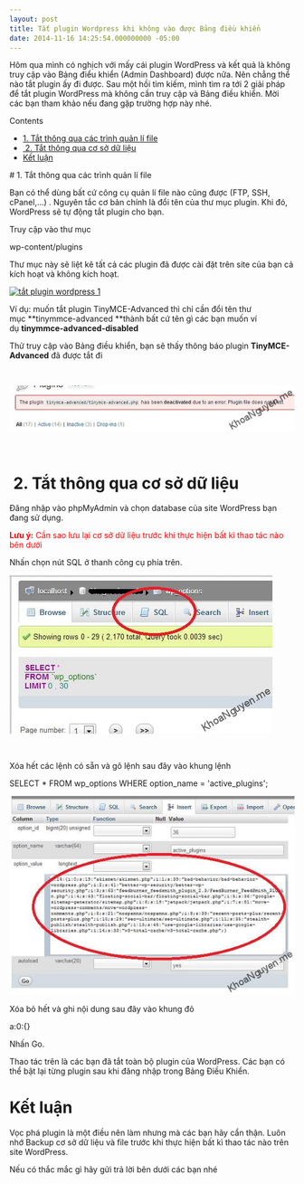```yaml
---
layout: post
title: Tắt plugin Wordpress khi không vào được Bảng điều khiển
date: 2014-11-16 14:25:54.000000000 -05:00
---
```


Hôm qua mình có nghịch với mấy cái plugin WordPress và kết quả là không truy cập vào Bảng điểu khiển (Admin Dashboard) được nữa. Nên chẳng thể nào tắt plugin ấy đi được. Sau một hồi tìm kiếm, mình tìm ra tới 2 giải pháp để tắt plugin WordPress mà không cần truy cập và Bảng điều khiển. Mời các bạn tham khảo nếu đang gặp trường hợp này nhé.

<div class="toc_wrap_right toc_transparent no_bullets" id="toc_container">Contents

- [1. Tắt thông qua các trình quản lí file](#1_Tt_thng_qua_cc_trnh_qun_l_file)
- [ 2. Tắt thông qua cơ sở dữ liệu](#2_Tt_thng_qua_c_s_d_liu)
- [Kết luận](#Kt_lun)

</div>
# <span id="1_Tt_thng_qua_cc_trnh_qun_l_file">1. Tắt thông qua các trình quản lí file</span>

Bạn có thể dùng bất cứ công cụ quản lí file nào cũng được (FTP, SSH, cPanel,…) . Nguyên tắc cơ bản chính là đổi tên của thư mục plugin. Khi đó, WordPress sẽ tự động tắt plugin cho bạn.

Truy cập vào thư mục

wp-content/plugins

Thư mục này sẽ liệt kê tất cả các plugin đã được cài đặt trên site của bạn cả kích hoạt và không kích hoạt.

[![tắt plugin wordpress 1](https://khoanguyen.me/wp-content/uploads/2014/11/disable-wordpress-plugins-1-285x300.jpg)](https://khoanguyen.me/wp-content/uploads/2014/11/disable-wordpress-plugins-1.jpg)

Ví dụ: muốn tắt plugin TinyMCE-Advanced thì chỉ cần đổi tên thư mục **tinymmce-advanced **thành bất cứ tên gì các bạn muốn ví dụ **tinymmce-advanced-disabled**

Thử truy cập vào Bảng điều khiển, bạn sẽ thấy thông báo plugin **TinyMCE-Advanced** đã được tắt đi

 

[![tắt plugin wordpress 2](/assets/article_images/2015/01/disable-wordpress-plugins-2_dohhca.jpg)](/assets/article_images/2015/01/disable-wordpress-plugins-2_dohhca.jpg)

 


# <span id="2_Tt_thng_qua_c_s_d_liu"> 2. Tắt thông qua cơ sở dữ liệu</span>

Đăng nhập vào phpMyAdmin và chọn database của site WordPress bạn đang sử dụng.

<span style="color: #ff0000;">**Lưu ý:** Cần sao lưu lại cơ sở dữ liệu trước khi thực hiện bất kì thao tác nào bên dưới</span>

Nhấn chọn nút SQL ở thanh công cụ phía trên.

[![disable-wordpress-plugins-4](/assets/article_images/2015/01/disable-wordpress-plugins-4_yzlefg.jpg)](/assets/article_images/2015/01/disable-wordpress-plugins-4_yzlefg.jpg)

 

Xóa hết các lệnh có sẵn và gõ lệnh sau đây vào khung lệnh

SELECT * FROM wp_options WHERE option_name = 'active_plugins';

[![disable-wordpress-plugins-5](/assets/article_images/2015/01/disable-wordpress-plugins-5_ov7h0r.jpg)](/assets/article_images/2015/01/disable-wordpress-plugins-5_ov7h0r.jpg)

Xóa bỏ hết và ghi nội dung sau đây vào khung đỏ

a:0:{}

Nhấn Go.

Thao tác trên là các bạn đã tắt toàn bộ plugin của WordPress. Các bạn có thể bật lại từng plugin sau khi đăng nhập trong Bảng Điều Khiển.


# <span id="Kt_lun">Kết luận</span>

Vọc phá plugin là một điều nên làm nhưng mà các bạn hãy cẩn thận. Luôn nhớ Backup cơ sở dữ liệu và file trước khi thực hiện bất kì thao tác nào trên site WordPress.

Nếu có thắc mắc gì hãy gửi trả lời bên dưới các bạn nhé


